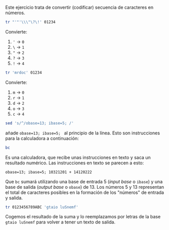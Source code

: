 Este ejercicio trata de convertir (codificar) secuencia de caracteres en números.

```sh
tr "'"'\\\"\?\!' 01234
```

Convierte:
1. `'` → `0`
1. `\` → `1`
1. `"` → `2`
1. `?` → `3`
1. `!` → `4`

```sh
tr 'mrdoc' 01234
```

Convierte:
1. `m` → `0`
1. `r` → `1`
1. `d` → `2`
1. `o` → `3`
1. `c` → `4`

```sh
sed 's/^/obase=13; ibase=5; /'
```

añade `obase=13; ibase=5; ` al principio de la línea. Esto son instrucciones para la calculadora a continuación:

```sh
bc
```
Es una calculadora, que recibe unas instrucciones en texto y saca un resultado numérico. Las instrucciones en texto se parecen a esto:

```
obase=13; ibase=5; 10321201 + 14120222
```

Que `bc` sumará utilizando una base de entrada 5 (_input base_ o `ibase`) y una base de salida (_output base_ o `obase`) de 13.
Los números 5 y 13 representan el total de caracteres posibles en la formación de los "números" de entrada y salida.

```sh
tr 0123456789ABC 'gtaio luSnemf'
```

Cogemos el resultado de la suma y lo reemplazamos por letras de la base `gtaio luSnemf` para volver a tener un texto de salida.
